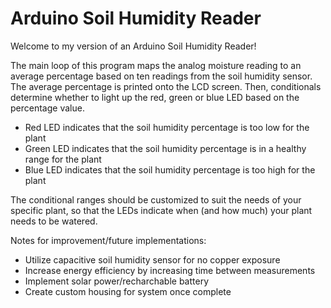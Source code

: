 # Arduino Soil Humidity Reader

Welcome to my version of an Arduino Soil Humidity Reader! 

The main loop of this program maps the analog moisture reading to an average percentage based on ten readings from the soil humidity sensor. The average percentage is printed onto the LCD screen. Then, conditionals determine whether to light up the red, green or blue LED based on the percentage value. 

- Red LED indicates that the soil humidity percentage is too low for the plant
- Green LED indicates that the soil humidity percentage is in a healthy range for the plant
- Blue LED indicates that the soil humidity percentage is too high for the plant

The conditional ranges should be customized to suit the needs of your specific plant, so that the LEDs indicate when (and how much) your plant needs to be watered.

Notes for improvement/future implementations: 

- Utilize capacitive soil humidity sensor for no copper exposure
- Increase energy efficiency by increasing time between measurements
- Implement solar power/recharchable battery
- Create custom housing for system once complete
